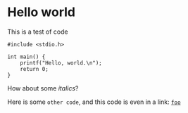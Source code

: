 # Hello world

This is a test of code

    #include <stdio.h>
    
    int main() {
        printf("Hello, world.\n");
        return 0;
    }

How about some *italics*?

Here is some `other code`, and this code is even in a link: [`foo`][1]

[1]: https://example.org
